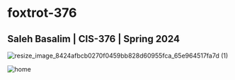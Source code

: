 # foxtrot-376
## Saleh Basalim | CIS-376 | Spring 2024
![resize_image_8424afbcb0270f0459bb828d60955fca_65e964517fa7d (1)](https://github.com/salehmb89/dev-foxtrot/assets/156353463/ee554dc7-d683-45e3-a198-eba880cfc674)


![home](https://github.com/salehmb89/dev-foxtrot/assets/156353463/3a2c9bbe-1a05-449d-83aa-bacd6ab889f8)
